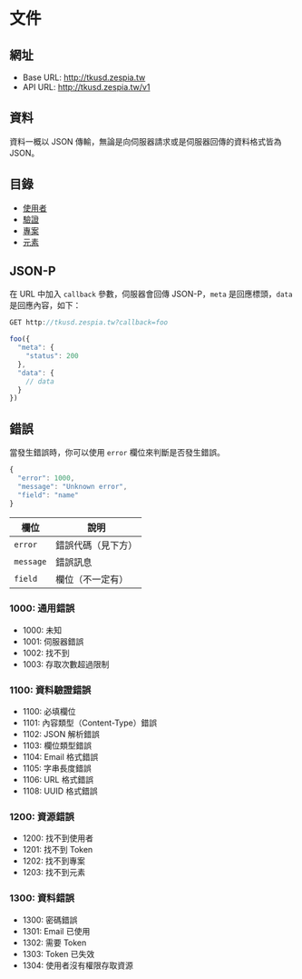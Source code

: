 # 文件

## 網址

- Base URL: <http://tkusd.zespia.tw>
- API URL: <http://tkusd.zespia.tw/v1>

## 資料

資料一概以 JSON 傳輸，無論是向伺服器請求或是伺服器回傳的資料格式皆為 JSON。

## 目錄

- [使用者](v1/users.md)
- [驗證](v1/tokens.md)
- [專案](v1/projects.md)
- [元素](v1/elements.md)

## JSON-P

在 URL 中加入 `callback` 參數，伺服器會回傳 JSON-P，`meta` 是回應標頭，`data` 是回應內容，如下：

``` js
GET http://tkusd.zespia.tw?callback=foo

foo({
  "meta": {
    "status": 200
  },
  "data": {
    // data
  }
})
```

## 錯誤

當發生錯誤時，你可以使用 `error` 欄位來判斷是否發生錯誤。

``` js
{
  "error": 1000,
  "message": "Unknown error",
  "field": "name"
}
```

欄位 | 說明
--- | ---
`error` | 錯誤代碼（見下方）
`message` | 錯誤訊息
`field` | 欄位（不一定有）

### 1000: 通用錯誤

- 1000: 未知
- 1001: 伺服器錯誤
- 1002: 找不到
- 1003: 存取次數超過限制

### 1100: 資料驗證錯誤

- 1100: 必填欄位
- 1101: 內容類型（Content-Type）錯誤
- 1102: JSON 解析錯誤
- 1103: 欄位類型錯誤
- 1104: Email 格式錯誤
- 1105: 字串長度錯誤
- 1106: URL 格式錯誤
- 1108: UUID 格式錯誤

### 1200: 資源錯誤

- 1200: 找不到使用者
- 1201: 找不到 Token
- 1202: 找不到專案
- 1203: 找不到元素

### 1300: 資料錯誤

- 1300: 密碼錯誤
- 1301: Email 已使用
- 1302: 需要 Token
- 1303: Token 已失效
- 1304: 使用者沒有權限存取資源